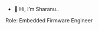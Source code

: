 - 👋 Hi, I’m Sharanu..

Role: Embedded Firmware Engineer

<!---
Sharanuthingularity/Sharanuthingularity is a ✨ special ✨ repository because its `README.md` (this file) appears on your GitHub profile.
You can click the Preview link to take a look at your changes.
--->
